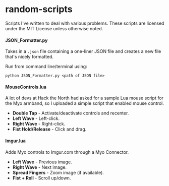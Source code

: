 random-scripts
==============

Scripts I've written to deal with various problems. These scripts are licensed under the MIT License unless otherwise noted.

#### JSON_Formatter.py

Takes in a `.json` file containing a one-liner JSON file and creates a new file that's nicely formatted.

Run from command line/terminal using:

`python JSON_Formatter.py <path of JSON file>`

#### MouseControls.lua

A lot of devs at Hack the North had asked for a sample Lua mouse script for the Myo armband, so I uploaded a simple script that enabled mouse control.

* **Double Tap** - Activate/deactivate controls and recenter.
* **Left Wave** - Left-click.
* **Right Wave** - Right-click.
* **Fist Hold/Release** - Click and drag.

#### Imgur.lua

Adds Myo controls to Imgur.com through a Myo Connector.

* **Left Wave** - Previous image.
* **Right Wave** - Next image.
* **Spread Fingers** - Zoom image (if available).
* **Fist + Roll** - Scroll up/down.
